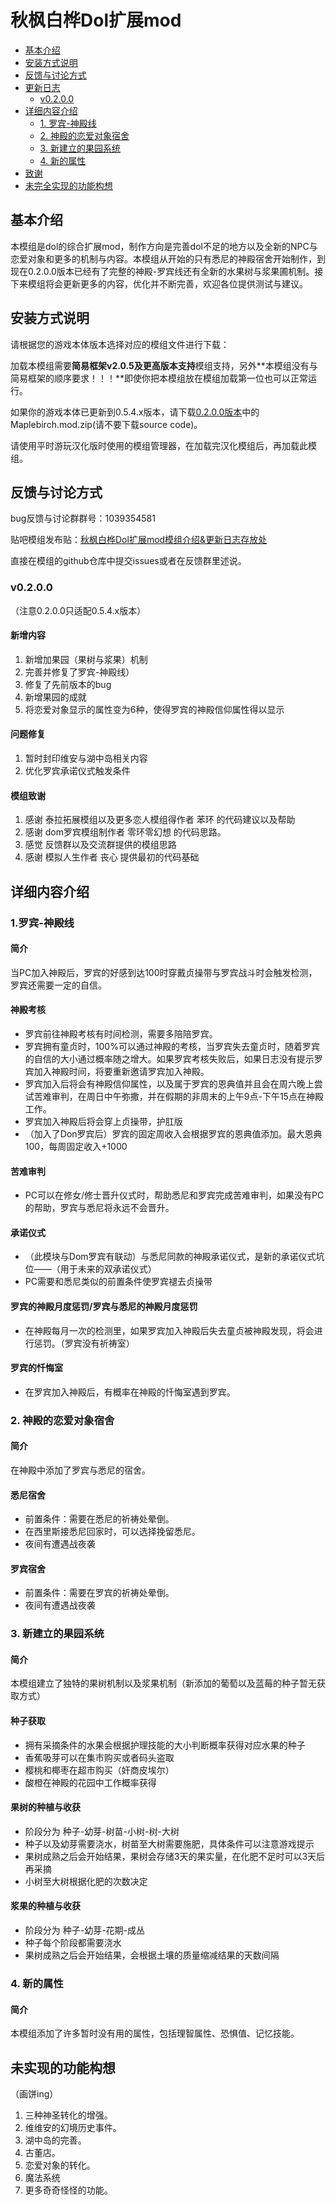 # 秋枫白桦Dol扩展mod

- [基本介绍](#基本介绍)
- [安装方式说明](#安装方式说明)
- [反馈与讨论方式](#反馈与讨论方式)
- [更新日志](#更新日志)
    - [v0.2.0.0](#v0.2.0.0)
- [详细内容介绍](#详细内容介绍)
    - [1. 罗宾-神殿线](#1罗宾-神殿线)
    - [2. 神殿的恋爱对象宿舍](#2神殿的恋爱对象宿舍)
    - [3. 新建立的果园系统](#3新建立的果园系统)
    - [4. 新的属性](#4新的属性)
- [致谢](#致谢)
- [未完全实现的功能构想](#未实现的功能构想)

## 基本介绍
本模组是dol的综合扩展mod，制作方向是完善dol不足的地方以及全新的NPC与恋爱对象和更多的机制与内容。本模组从开始的只有悉尼的神殿宿舍开始制作，到现在0.2.0.0版本已经有了完整的神殿-罗宾线还有全新的水果树与浆果圃机制。接下来模组将会更新更多的内容，优化并不断完善，欢迎各位提供测试与建议。

## 安装方式说明
请根据您的游戏本体版本选择对应的模组文件进行下载：

加载本模组需要**简易框架v2.0.5及更高版本支持**模组支持，另外**本模组没有与简易框架的顺序要求！！！**即使你把本模组放在模组加载第一位也可以正常运行。

如果你的游戏本体已更新到0.5.4.x版本，请下载[0.2.0.0版本](https://github.com/MaplebirchLeaf/Maplebirch/releases/tag/Maplebirch-v0.2.0.0)中的Maplebirch.mod.zip(请不要下载source code)。

请使用平时游玩汉化版时使用的模组管理器，在加载完汉化模组后，再加载此模组。

## 反馈与讨论方式
bug反馈与讨论群群号：1039354581

贴吧模组发布贴：[秋枫白桦Dol扩展mod模组介绍&更新日志存放处](https://tieba.baidu.com/p/9573884543?pid=151819492655&cid=0#151819492655) 

直接在模组的github仓库中提交issues或者在反馈群里述说。

### v0.2.0.0
（注意0.2.0.0只适配0.5.4.x版本）
#### 新增内容
1. 新增加果园（果树与浆果）机制
2. 完善并修复了罗宾-神殿线）
3. 修复了先前版本的bug
4. 新增果园的成就
5. 将恋爱对象显示的属性变为6种，使得罗宾的神殿信仰属性得以显示

#### 问题修复
1. 暂时封印维安与湖中岛相关内容
2. 优化罗宾承诺仪式触发条件

#### 模组致谢
1. 感谢 泰拉拓展模组以及更多恋人模组得作者 苯环 的代码建议以及帮助
2. 感谢 dom罗宾模组制作者 零环零幻想 的代码思路。
3. 感觉 反馈群以及交流群提供的模组思路
4. 感谢 模拟人生作者 丧心 提供最初的代码基础

## 详细内容介绍
### 1.罗宾-神殿线
#### 简介
当PC加入神殿后，罗宾的好感到达100时穿戴贞操带与罗宾战斗时会触发检测，罗宾还需要一定的自信。
#### 神殿考核
* 罗宾前往神殿考核有时间检测，需要多陪陪罗宾。
* 罗宾拥有童贞时，100%可以通过神殿的考核，当罗宾失去童贞时，随着罗宾的自信的大小通过概率随之增大。如果罗宾考核失败后，如果日志没有提示罗宾加入神殿时间，将要重新邀请罗宾加入神殿。
* 罗宾加入后将会有神殿信仰属性，以及属于罗宾的恩典值并且会在周六晚上尝试苦难审判，在周日中午弥撒，并在假期的非周末的上午9点-下午15点在神殿工作。
* 罗宾加入神殿后将会穿上贞操带，护肛版
* （加入了Don罗宾后）罗宾的固定周收入会根据罗宾的恩典值添加。最大恩典100，每周固定收入+1000
#### 苦难审判
* PC可以在修女/修士晋升仪式时，帮助悉尼和罗宾完成苦难审判，如果没有PC的帮助，罗宾与悉尼将永远不会晋升。
#### 承诺仪式
* （此模块与Dom罗宾有联动）与悉尼同款的神殿承诺仪式，是新的承诺仪式坑位——（用于未来的双承诺仪式）
* PC需要和悉尼类似的前置条件使罗宾褪去贞操带
#### 罗宾的神殿月度惩罚/罗宾与悉尼的神殿月度惩罚
* 在神殿每月一次的检测里，如果罗宾加入神殿后失去童贞被神殿发现，将会进行惩罚。（罗宾没有祈祷室）
#### 罗宾的忏悔室
* 在罗宾加入神殿后，有概率在神殿的忏悔室遇到罗宾。

### 2. 神殿的恋爱对象宿舍
#### 简介
在神殿中添加了罗宾与悉尼的宿舍。
#### 悉尼宿舍
* 前置条件：需要在悉尼的祈祷处晕倒。
* 在西里斯接悉尼回家时，可以选择挽留悉尼。
* 夜间有遭遇战夜袭
#### 罗宾宿舍
* 前置条件：需要在罗宾的祈祷处晕倒。
* 夜间有遭遇战夜袭

### 3. 新建立的果园系统
#### 简介
本模组建立了独特的果树机制以及浆果机制（新添加的葡萄以及蓝莓的种子暂无获取方式）
#### 种子获取
* 拥有采摘条件的水果会根据护理技能的大小判断概率获得对应水果的种子
* 香蕉吸芽可以在集市购买或者码头盗取
* 樱桃和椰枣在超市购买（奸商皮埃尔）
* 酸橙在神殿的花园中工作概率获得
#### 果树的种植与收获
* 阶段分为 种子-幼芽-树苗-小树-树-大树
* 种子以及幼芽需要浇水，树苗至大树需要施肥，具体条件可以注意游戏提示
* 果树成熟之后会开始结果，果树会存储3天的果实量，在化肥不足时可以3天后再采摘
* 小树至大树根据化肥的次数决定
#### 浆果的种植与收获
* 阶段分为 种子-幼芽-花期-成丛
* 种子每个阶段都需要浇水
* 果树成熟之后会开始结果，会根据土壤的质量缩减结果的天数间隔

### 4. 新的属性
#### 简介
本模组添加了许多暂时没有用的属性，包括理智属性、恐惧值、记忆技能。

## 未实现的功能构想
（画饼ing）
<ol>
    <li>三种神圣转化的增强。</li>
    <li>维维安的幻境历史事件。</li>
    <li>湖中岛的完善。</li>
    <li>古董店。</li>
    <li>恋爱对象的转化。</li>
    <li>魔法系统</li>
    <li>更多奇奇怪怪的功能。</li>
</ol>
